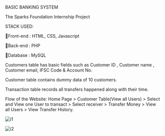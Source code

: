 BASIC BANKING SYSTEM

The Sparks Foundation Internship Project

STACK USED:

🚩Front-end : HTML, CSS, Javascript 

🚩Back-end : PHP 

🚩Database : MySQL

Customers table has basic fields such as Customer ID , Customer name , Customer email, IFSC Code & Account No. 

Customer table contains dummy data of 10 customers.

Transaction table records all transfers happened along with their time.

Flow of the Website: Home Page > Customer Table(View all Users) > Select and View one User to transact > Select receiver > Transfer Money > View all Users > View Transfer History.


![i1](https://user-images.githubusercontent.com/70466522/118843162-69633e80-b8e7-11eb-9552-83fe7838fa45.png)


![i2](https://user-images.githubusercontent.com/70466522/118843395-a3344500-b8e7-11eb-842e-2d1d8bf0e166.png)
